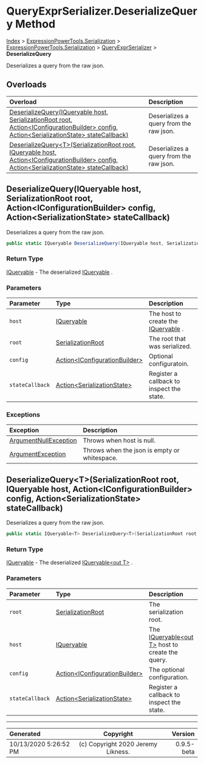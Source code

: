 ﻿# QueryExprSerializer.DeserializeQuery Method

[Index](../index.md) > [ExpressionPowerTools.Serialization](ExpressionPowerTools.Serialization.a.md) > [ExpressionPowerTools.Serialization](ExpressionPowerTools.Serialization.n.md) > [QueryExprSerializer](ExpressionPowerTools.Serialization.QueryExprSerializer.cs.md) > **DeserializeQuery**

Deserializes a query from the raw json.

## Overloads

| Overload | Description |
| :-- | :-- |
| [DeserializeQuery(IQueryable host, SerializationRoot root, Action&lt;IConfigurationBuilder> config, Action&lt;SerializationState> stateCallback)](#deserializequeryiqueryable-host-serializationroot-root-actioniconfigurationbuilder-config-actionserializationstate-statecallback) | Deserializes a query from the raw json. |
| [DeserializeQuery&lt;T>(SerializationRoot root, IQueryable host, Action&lt;IConfigurationBuilder> config, Action&lt;SerializationState> stateCallback)](#deserializequerytserializationroot-root-iqueryable-host-actioniconfigurationbuilder-config-actionserializationstate-statecallback) | Deserializes a query from the raw json. |
## DeserializeQuery(IQueryable host, SerializationRoot root, Action&lt;IConfigurationBuilder> config, Action&lt;SerializationState> stateCallback)

Deserializes a query from the raw json.

```csharp
public static IQueryable DeserializeQuery(IQueryable host, SerializationRoot root, Action<IConfigurationBuilder> config, Action<SerializationState> stateCallback)
```

### Return Type

 [IQueryable](https://docs.microsoft.com/dotnet/api/system.linq.iqueryable)  - The deserialized [IQueryable](https://docs.microsoft.com/dotnet/api/system.linq.iqueryable) .

### Parameters

| Parameter | Type | Description |
| :-- | :-- | :-- |
| `host` | [IQueryable](https://docs.microsoft.com/dotnet/api/system.linq.iqueryable) | The host to create the [IQueryable](https://docs.microsoft.com/dotnet/api/system.linq.iqueryable) . |
| `root` | [SerializationRoot](ExpressionPowerTools.Serialization.Serializers.SerializationRoot.cs.md) | The root that was serialized. |
| `config` | [Action&lt;IConfigurationBuilder>](https://docs.microsoft.com/dotnet/api/system.action-1) | Optional configuratoin. |
| `stateCallback` | [Action&lt;SerializationState>](https://docs.microsoft.com/dotnet/api/system.action-1) | Register a callback to inspect the state. |

### Exceptions

| Exception | Description |
| :-- | :-- |
| [ArgumentNullException](https://docs.microsoft.com/dotnet/api/system.argumentnullexception) | Throws when host is null. |
| [ArgumentException](https://docs.microsoft.com/dotnet/api/system.argumentexception) | Throws when the json is empty or whitespace. |

## DeserializeQuery&lt;T>(SerializationRoot root, IQueryable host, Action&lt;IConfigurationBuilder> config, Action&lt;SerializationState> stateCallback)

Deserializes a query from the raw json.

```csharp
public static IQueryable<T> DeserializeQuery<T>(SerializationRoot root, IQueryable host, Action<IConfigurationBuilder> config, Action<SerializationState> stateCallback)
```

### Return Type

 [IQueryable](https://docs.microsoft.com/dotnet/api/system.linq.iqueryable)  - The deserialized [IQueryable&lt;out T>](https://docs.microsoft.com/dotnet/api/system.linq.iqueryable-1) .

### Parameters

| Parameter | Type | Description |
| :-- | :-- | :-- |
| `root` | [SerializationRoot](ExpressionPowerTools.Serialization.Serializers.SerializationRoot.cs.md) | The serialization root. |
| `host` | [IQueryable](https://docs.microsoft.com/dotnet/api/system.linq.iqueryable) | The [IQueryable&lt;out T>](https://docs.microsoft.com/dotnet/api/system.linq.iqueryable-1) host to create the query. |
| `config` | [Action&lt;IConfigurationBuilder>](https://docs.microsoft.com/dotnet/api/system.action-1) | The optional configuration. |
| `stateCallback` | [Action&lt;SerializationState>](https://docs.microsoft.com/dotnet/api/system.action-1) | Register a callback to inspect the state. |



---

| Generated | Copyright | Version |
| :-- | :-: | --: |
| 10/13/2020 5:26:52 PM | (c) Copyright 2020 Jeremy Likness. | 0.9.5-beta |

